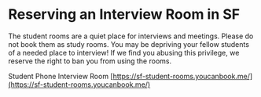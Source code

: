# Reserving an Interview Room in SF

The student rooms are a quiet place for interviews and meetings. Please do not book them as study rooms. You may be depriving your fellow students of a needed place to interview! If we find you abusing this privilege, we reserve the right to ban you from using the rooms.

Student Phone Interview Room
[https://sf-student-rooms.youcanbook.me/](https://sf-student-rooms.youcanbook.me/)

